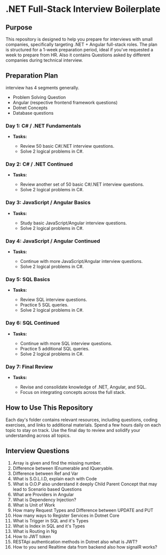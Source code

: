 <h1>.NET Full-Stack Interview Boilerplate</h1>

<h2>Purpose</h2>
<p>
    This repository is designed to help you prepare for interviews with small companies, specifically targeting .NET + Angular full-stack roles. The plan is structured for a 1-week preparation period, ideal if you've requested a week to prepare from HR. Also it contains Questions asked by different companies during technical interview.
</p>

<h2>Preparation Plan</h2>
interview has 4 segments generally.
     <ul>
        <li>Problem Solving Question</li>
        <li>Angular (respective frontend framework questions)</li>
        <li>Dotnet Concepts</li>
        <li>Database questions</li>
    </ul>
 

<h3>Day 1: C# / .NET Fundamentals</h3>
<ul>
    <li><strong>Tasks:</strong></li>
    <ul>
        <li>Review 50 basic C#/.NET interview questions.</li>
        <li>Solve 2 logical problems in C#.</li>
    </ul>
</ul>

<h3>Day 2: C# / .NET Continued</h3>
<ul>
    <li><strong>Tasks:</strong></li>
    <ul>
        <li>Review another set of 50 basic C#/.NET interview questions.</li>
        <li>Solve 2 logical problems in C#.</li>
    </ul>
</ul>

<h3>Day 3: JavaScript / Angular Basics</h3>
<ul>
    <li><strong>Tasks:</strong></li>
    <ul>
        <li>Study basic JavaScript/Angular interview questions.</li>
        <li>Solve 2 logical problems in C#.</li>
    </ul>
</ul>

<h3>Day 4: JavaScript / Angular Continued</h3>
<ul>
    <li><strong>Tasks:</strong></li>
    <ul>
        <li>Continue with more JavaScript/Angular interview questions.</li>
        <li>Solve 2 logical problems in C#.</li>
    </ul>
</ul>

<h3>Day 5: SQL Basics</h3>
<ul>
    <li><strong>Tasks:</strong></li>
    <ul>
        <li>Review SQL interview questions.</li>
        <li>Practice 5 SQL queries.</li>
        <li>Solve 2 logical problems in C#.</li>
    </ul>
</ul>

<h3>Day 6: SQL Continued</h3>
<ul>
    <li><strong>Tasks:</strong></li>
    <ul>
        <li>Continue with more SQL interview questions.</li>
        <li>Practice 5 additional SQL queries.</li>
        <li>Solve 2 logical problems in C#.</li>
    </ul>
</ul>

<h3>Day 7: Final Review</h3>
<ul>
    <li><strong>Tasks:</strong></li>
    <ul>
        <li>Revise and consolidate knowledge of .NET, Angular, and SQL.</li>
        <li>Focus on integrating concepts across the full stack.</li>
    </ul>
</ul>

<h2>How to Use This Repository</h2>
<p>
    Each day's folder contains relevant resources, including questions, coding exercises, and links to additional materials. Spend a few hours daily on each topic to stay on track. Use the final day to review and solidify your understanding across all topics.
</p>

<h2>Interview Questions</h2>
    
<ol>
  <li>Array is given and find the missing number.</li>
  <li>Difference between IEnumerable and IQueryable.</li>
  <li>Difference between Ref and Var</li>
  <li>What is S.O.L.I.D, explain each with Code</li>
  <li>What is O.O.P also understand it deeply Child Parent Concept that may lead to Scenario based Questions</li>
  <li>What are Providers in Angular</li>
  <li>What is Dependency Injection?</li>
  <li>What is Unit of Work</li>
  <li>How many Request Types and Difference between UPDATE and PUT</li>
  <li>How many ways to Register Services in Dotnet Core</li>
  <li>What is Trigger in SQL and it's Types</li>
  <li>What is Index in SQL and it's Types</li>
  <li>What is Routing in Ng</li>
  <li>How to JWT token</li>
  <li>RESTApi authentication methods in Dotnet also what is JWT?</li>
  <li>How to you send Realtime data from backend also how signalR works?</li>
    
</ol>
    
        
    

